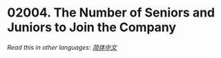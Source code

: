 # 02004. The Number of Seniors and Juniors to Join the Company

  _Read this in other languages:_
    [_简体中文_](README.zh-CN.md)

